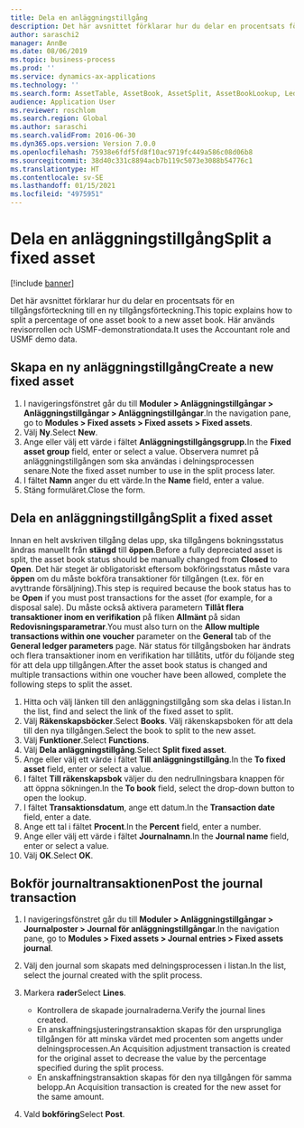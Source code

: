 ```yaml
---
title: Dela en anläggningstillgång
description: Det här avsnittet förklarar hur du delar en procentsats för en tillgångsförteckning till en ny tillgångsförteckning.
author: saraschi2
manager: AnnBe
ms.date: 08/06/2019
ms.topic: business-process
ms.prod: ''
ms.service: dynamics-ax-applications
ms.technology: ''
ms.search.form: AssetTable, AssetBook, AssetSplit, AssetBookLookup, LedgerJournalTable, LedgerJournalTransAsset
audience: Application User
ms.reviewer: roschlom
ms.search.region: Global
ms.author: saraschi
ms.search.validFrom: 2016-06-30
ms.dyn365.ops.version: Version 7.0.0
ms.openlocfilehash: 75938e6fdf5fd8f10ac9719fc449a586c08d06b8
ms.sourcegitcommit: 38d40c331c8894acb7b119c5073e3088b54776c1
ms.translationtype: HT
ms.contentlocale: sv-SE
ms.lasthandoff: 01/15/2021
ms.locfileid: "4975951"
---
```

# <a name="split-a-fixed-asset"></a><span data-ttu-id="82609-103">Dela en anläggningstillgång</span><span class="sxs-lookup"><span data-stu-id="82609-103">Split a fixed asset</span></span>

[!include [banner](../../includes/banner.md)]

<span data-ttu-id="82609-104">Det här avsnittet förklarar hur du delar en procentsats för en tillgångsförteckning till en ny tillgångsförteckning.</span><span class="sxs-lookup"><span data-stu-id="82609-104">This topic explains how to split a percentage of one asset book to a new asset book.</span></span> <span data-ttu-id="82609-105">Här används revisorrollen och USMF-demonstrationdata.</span><span class="sxs-lookup"><span data-stu-id="82609-105">It uses the Accountant role and USMF demo data.</span></span>

## <a name="create-a-new-fixed-asset"></a><span data-ttu-id="82609-106">Skapa en ny anläggningstillgång</span><span class="sxs-lookup"><span data-stu-id="82609-106">Create a new fixed asset</span></span>

1. <span data-ttu-id="82609-107">I navigeringsfönstret går du till **Moduler \> Anläggningstillgångar \> Anläggningstillgångar \> Anläggningstillgångar**.</span><span class="sxs-lookup"><span data-stu-id="82609-107">In the navigation pane, go to **Modules \> Fixed assets \> Fixed assets \> Fixed assets**.</span></span>
2. <span data-ttu-id="82609-108">Välj **Ny**.</span><span class="sxs-lookup"><span data-stu-id="82609-108">Select **New**.</span></span>
3. <span data-ttu-id="82609-109">Ange eller välj ett värde i fältet **Anläggningstillgångsgrupp.**</span><span class="sxs-lookup"><span data-stu-id="82609-109">In the **Fixed asset group** field, enter or select a value.</span></span> <span data-ttu-id="82609-110">Observera numret på anläggningstillgången som ska användas i delningsprocessen senare.</span><span class="sxs-lookup"><span data-stu-id="82609-110">Note the fixed asset number to use in the split process later.</span></span>
4. <span data-ttu-id="82609-111">I fältet **Namn** anger du ett värde.</span><span class="sxs-lookup"><span data-stu-id="82609-111">In the **Name** field, enter a value.</span></span>
5. <span data-ttu-id="82609-112">Stäng formuläret.</span><span class="sxs-lookup"><span data-stu-id="82609-112">Close the form.</span></span>

## <a name="split-a-fixed-asset"></a><span data-ttu-id="82609-113">Dela en anläggningstillgång</span><span class="sxs-lookup"><span data-stu-id="82609-113">Split a fixed asset</span></span>

<span data-ttu-id="82609-114">Innan en helt avskriven tillgång delas upp, ska tillgångens bokningsstatus ändras manuellt från **stängd** till **öppen**.</span><span class="sxs-lookup"><span data-stu-id="82609-114">Before a fully depreciated asset is split, the asset book status should be manually changed from **Closed** to **Open**.</span></span> <span data-ttu-id="82609-115">Det här steget är obligatoriskt eftersom bokföringsstatus måste vara **öppen** om du måste bokföra transaktioner för tillgången (t.ex. för en avyttrande försäljning).</span><span class="sxs-lookup"><span data-stu-id="82609-115">This step is required because the book status has to be **Open** if you must post transactions for the asset (for example, for a disposal sale).</span></span> <span data-ttu-id="82609-116">Du måste också aktivera parametern **Tillåt flera transaktioner inom en verifikation** på fliken **Allmänt** på sidan **Redovisningsparametrar**.</span><span class="sxs-lookup"><span data-stu-id="82609-116">You must also turn on the **Allow multiple transactions within one voucher** parameter on the **General** tab of the **General ledger parameters** page.</span></span> <span data-ttu-id="82609-117">När status för tillgångsboken har ändrats och flera transaktioner inom en verifikation har tillåtits, utför du följande steg för att dela upp tillgången.</span><span class="sxs-lookup"><span data-stu-id="82609-117">After the asset book status is changed and multiple transactions within one voucher have been allowed, complete the following steps to split the asset.</span></span>

1. <span data-ttu-id="82609-118">Hitta och välj länken till den anläggningstillgång som ska delas i listan.</span><span class="sxs-lookup"><span data-stu-id="82609-118">In the list, find and select the link of the fixed asset to split.</span></span>
2. <span data-ttu-id="82609-119">Välj **Räkenskapsböcker**.</span><span class="sxs-lookup"><span data-stu-id="82609-119">Select **Books**.</span></span> <span data-ttu-id="82609-120">Välj räkenskapsboken för att dela till den nya tillgången.</span><span class="sxs-lookup"><span data-stu-id="82609-120">Select the book to split to the new asset.</span></span>
3. <span data-ttu-id="82609-121">Välj **Funktioner**.</span><span class="sxs-lookup"><span data-stu-id="82609-121">Select **Functions**.</span></span>
4. <span data-ttu-id="82609-122">Välj **Dela anläggningstillgång**.</span><span class="sxs-lookup"><span data-stu-id="82609-122">Select **Split fixed asset**.</span></span>
5. <span data-ttu-id="82609-123">Ange eller välj ett värde i fältet **Till anläggningstillgång**.</span><span class="sxs-lookup"><span data-stu-id="82609-123">In the **To fixed asset** field, enter or select a value.</span></span>
6. <span data-ttu-id="82609-124">I fältet **Till räkenskapsbok** väljer du den nedrullningsbara knappen för att öppna sökningen.</span><span class="sxs-lookup"><span data-stu-id="82609-124">In the **To book** field, select the drop-down button to open the lookup.</span></span>
7. <span data-ttu-id="82609-125">I fältet **Transaktionsdatum**, ange ett datum.</span><span class="sxs-lookup"><span data-stu-id="82609-125">In the **Transaction date** field, enter a date.</span></span>
8. <span data-ttu-id="82609-126">Ange ett tal i fältet **Procent**.</span><span class="sxs-lookup"><span data-stu-id="82609-126">In the **Percent** field, enter a number.</span></span>
9. <span data-ttu-id="82609-127">Ange eller välj ett värde i fältet **Journalnamn**.</span><span class="sxs-lookup"><span data-stu-id="82609-127">In the **Journal name** field, enter or select a value.</span></span>
10. <span data-ttu-id="82609-128">Välj **OK**.</span><span class="sxs-lookup"><span data-stu-id="82609-128">Select **OK**.</span></span>

## <a name="post-the-journal-transaction"></a><span data-ttu-id="82609-129">Bokför journaltransaktionen</span><span class="sxs-lookup"><span data-stu-id="82609-129">Post the journal transaction</span></span>

1. <span data-ttu-id="82609-130">I navigeringsfönstret går du till **Moduler \> Anläggningstillgångar \> Journalposter \> Journal för anläggningstillgångar**.</span><span class="sxs-lookup"><span data-stu-id="82609-130">In the navigation pane, go to **Modules \> Fixed assets \> Journal entries \> Fixed assets journal**.</span></span>
2. <span data-ttu-id="82609-131">Välj den journal som skapats med delningsprocessen i listan.</span><span class="sxs-lookup"><span data-stu-id="82609-131">In the list, select the journal created with the split process.</span></span>
3. <span data-ttu-id="82609-132">Markera **rader**</span><span class="sxs-lookup"><span data-stu-id="82609-132">Select **Lines**.</span></span>

    - <span data-ttu-id="82609-133">Kontrollera de skapade journalraderna.</span><span class="sxs-lookup"><span data-stu-id="82609-133">Verify the journal lines created.</span></span>
    - <span data-ttu-id="82609-134">En anskaffningsjusteringstransaktion skapas för den ursprungliga tillgången för att minska värdet med procenten som angetts under delningsprocessen.</span><span class="sxs-lookup"><span data-stu-id="82609-134">An Acquisition adjustment transaction is created for the original asset to decrease the value by the percentage specified during the split process.</span></span>
    - <span data-ttu-id="82609-135">En anskaffningstransaktion skapas för den nya tillgången för samma belopp.</span><span class="sxs-lookup"><span data-stu-id="82609-135">An Acquisition transaction is created for the new asset for the same amount.</span></span>

4. <span data-ttu-id="82609-136">Vald **bokföring**</span><span class="sxs-lookup"><span data-stu-id="82609-136">Select **Post**.</span></span>
